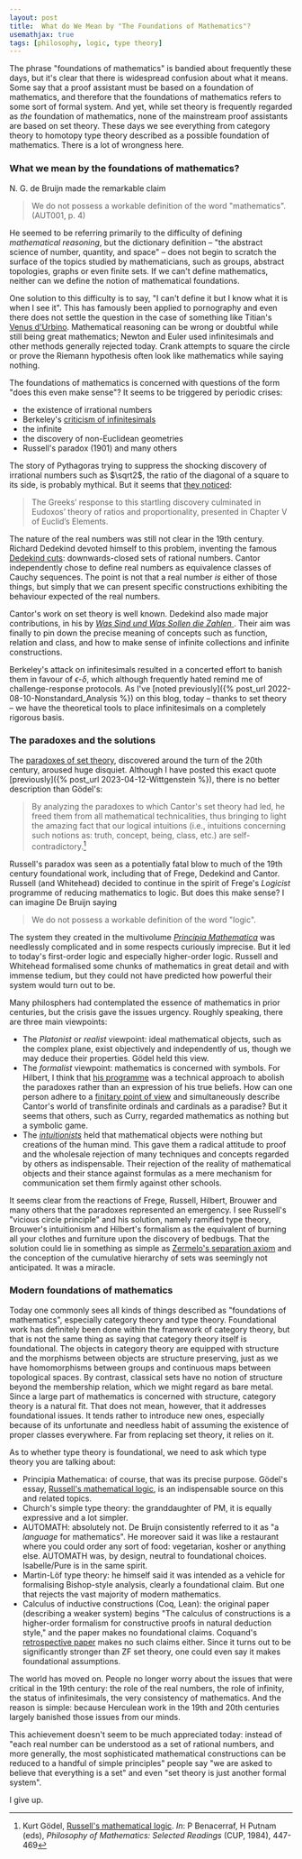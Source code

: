 ```yaml
---
layout: post
title:  What do We Mean by "The Foundations of Mathematics"?
usemathjax: true 
tags: [philosophy, logic, type theory]
---
```

The phrase "foundations of mathematics" is bandied about frequently these days,
but it's clear that there is widespread confusion about what it means.
Some say that a proof assistant must be based on a foundation of mathematics,
and therefore that the foundations of mathematics refers to some sort of formal system.
And yet, while set theory is frequently regarded as *the* foundation of mathematics,
none of the mainstream proof assistants are based on set theory.
These days we see everything from category theory to homotopy type theory
described as a possible foundation of mathematics.
There is a lot of wrongness here.

### What we mean by the foundations of mathematics?

N. G. de Bruijn made the remarkable claim

> We do not possess a workable definition of the word "mathematics". (AUT001, p. 4)

He seemed to be referring primarily to the difficulty of defining 
*mathematical reasoning*, but the dictionary definition – "the abstract science of number, quantity, and space" – does not begin to scratch the surface
of the topics studied by mathematicians, such as groups, abstract topologies,
graphs or even finite sets. If we can't define mathematics, neither can we define
the notion of mathematical foundations.

One solution to this difficulty is to say, "I can't define it but I know what it is
when I see it". This has famously been applied to pornography and even there does not 
settle the question in the case of something like 
Titian's [Venus d'Urbino](https://en.wikipedia.org/wiki/Venus_of_Urbino).
Mathematical reasoning can be wrong or doubtful while still being great mathematics;
Newton and Euler used infinitesimals and other methods generally rejected today.
Crank attempts to square the circle or prove the Riemann hypothesis 
often look like mathematics while saying nothing.

The foundations of mathematics is concerned with questions of the form
"does this even make sense"? It seems to be triggered by periodic crises:

* the existence of irrational numbers 
* Berkeley's [criticism of infinitesimals](https://plato.stanford.edu/entries/continuity/)
* the infinite
* the discovery of non-Euclidean geometries
* Russell's paradox (1901) and many others

The story of Pythagoras trying to suppress the shocking 
discovery of irrational numbers such as $\sqrt2$, 
the ratio of the diagonal of a square to its side, is probably mythical. 
But it seems that [they noticed](https://plato.stanford.edu/entries/dedekind-foundations):

> The Greeks’ response to this startling discovery culminated in Eudoxos’ theory of ratios and proportionality, presented in Chapter V of Euclid’s Elements.

The nature of the real numbers was still not clear in the 19th century.
Richard Dedekind devoted himself to this problem, 
inventing the famous [Dedekind cuts](https://en.wikipedia.org/wiki/Dedekind_cut):
downwards-closed sets of rational numbers. Cantor independently chose to define
real numbers as equivalence classes of Cauchy sequences.
The point is not that a real number *is* either of those things, but simply that
we can present specific constructions exhibiting the behaviour expected of the real numbers.

Cantor's work on set theory is well known. Dedekind also made major contributions, in his
by [*Was Sind und Was Sollen die Zahlen* ](https://plato.stanford.edu/entries/dedekind-foundations/).
Their aim was finally to pin down the precise meaning of concepts such as function,
relation and class, and how to make sense of infinite collections and infinite constructions.

Berkeley's attack on infinitesimals resulted in a concerted effort to banish them
in favour of $\epsilon$-$\delta$, which although frequently hated remind me of
challenge-response protocols. As I've [noted previously]({% post_url 2022-08-10-Nonstandard_Analysis %}) on this blog,
today – thanks to set theory – we have the theoretical tools to place infinitesimals
on a completely rigorous basis.

### The paradoxes and the solutions

The [paradoxes of set theory](https://plato.stanford.edu/entries/settheory-early/#CritPeri),
discovered around the turn of the 20th century, aroused huge disquiet. Although I have
posted this exact quote [previously]({% post_url 2023-04-12-Wittgenstein %}), there is no better description than Gödel's:

> By analyzing the paradoxes to which Cantor's set theory had led, he freed them from all mathematical technicalities, thus bringing to light the amazing fact that our logical intuitions (i.e., intuitions concerning such notions as: truth, concept, being, class, etc.) are self-contradictory.[^1]

[^1]: Kurt Gödel, [Russell's mathematical logic](https://doi.org/10.1017/CBO9781139171519.024). *In*: P Benacerraf, H Putnam (eds), *Philosophy of Mathematics: Selected Readings* (CUP, 1984), 447-469

Russell's paradox was seen as a potentially fatal blow to much of the 19th century
foundational work, including that of Frege, Dedekind and Cantor.
Russell (and Whitehead) decided to continue in the spirit of Frege's *Logicist*
programme of reducing mathematics to logic. But does this make sense? I can imagine
De Bruijn saying 

> We do not possess a workable definition of the word "logic". 

The system they created in the multivolume 
[*Principia Mathematica*](https://plato.stanford.edu/entries/principia-mathematica/)
was needlessly complicated and in some respects curiously imprecise.
But it led to today's first-order logic and especially higher-order logic.
Russell and Whitehead formalised some chunks of mathematics in great detail
and with immense tedium, but they could not have predicted how powerful
their system would turn out to be.

Many philosphers had contemplated the essence of mathematics in prior centuries,
but the crisis gave the issues urgency. Roughly speaking, there are three main viewpoints:

* The *Platonist* or *realist* viewpoint: ideal mathematical objects, such as the complex plane, exist objectively and independently of us, though we may deduce their properties. Gödel held this view.
* The *formalist* viewpoint: mathematics is concerned with symbols. For Hilbert,
I think that [his programme](https://plato.stanford.edu/entries/hilbert-program/)
was a technical approach to abolish the paradoxes rather than
an expression of his true beliefs. How can one person adhere to
a [finitary point of view](https://plato.stanford.edu/entries/hilbert-program/#2)
and simultaneously describe Cantor's world of transfinite ordinals and cardinals
as a paradise? But it seems that others, such as Curry, regarded mathematics
as nothing but a symbolic game.
* The [*intuitionists*](https://plato.stanford.edu/entries/intuitionism/) held that mathematical objects were nothing but creations of the human mind.
This gave them a radical attitude to proof and the wholesale rejection of many techniques and concepts regarded by others as indispensable.
Their rejection of the reality of mathematical objects and their stance against
formulas as a mere mechanism for communication set them firmly against other schools.

It seems clear from the reactions of Frege, Russell, Hilbert, Brouwer and many others
that the paradoxes represented an emergency. I see Russell's "vicious circle principle"
and his solution, namely ramified type theory, Brouwer's intuitionism and Hilbert's formalism
as the equivalent of burning all your clothes and furniture upon the discovery of bedbugs.
That the solution could lie in something as simple as 
[Zermelo's separation axiom](https://plato.stanford.edu/entries/zermelo-set-theory/)
and the conception of the cumulative hierarchy of sets was seemingly not anticipated.
It was a miracle.

### Modern foundations of mathematics

Today one commonly sees all kinds of things described as "foundations of mathematics",
especially category theory and type theory. Foundational work has definitely been done
within the framework of category theory, but that is not the same thing as saying that
category theory itself is foundational. The objects in category theory are equipped with
structure and the morphisms between objects are structure preserving, just as we have homomorphisms between groups and continuous maps between topological spaces. 
By contrast, classical sets have no notion of structure beyond the membership relation, 
which we might regard as bare metal.
Since a large part of mathematics is concerned with structure, 
category theory is a natural fit. 
That does not mean, however, that it addresses foundational issues.
It tends rather to introduce new ones, especially because of its unfortunate and 
needless habit of assuming the existence of proper classes everywhere. 
Far from replacing set theory, it relies on it.

As to whether type theory is foundational, we need to ask which type theory you are talking about:

* Principia Mathematica: of course, that was its precise purpose. Gödel's essay, [Russell's mathematical logic](/papers/Russells-mathematical-logic.pdf), 
is an indispensable source on this and related topics.
* Church's simple type theory: the granddaughter of PM, it is equally expressive and a lot simpler.
* AUTOMATH: absolutely not. De Bruijn consistently referred to it as "a *language* for mathematics". He moreover said it was like a restaurant where you could order any sort of 
food: vegetarian, kosher or anything else. AUTOMATH was, by design, neutral to foundational choices. Isabelle/Pure is in the same spirit.
* Martin-Löf type theory: he himself said it was intended as a vehicle for formalising Bishop-style analysis, clearly a foundational claim. But one that rejects the vast majority of modern mathematics.  
* Calculus of inductive constructions (Coq, Lean): the original paper (describing a weaker system) begins "The calculus of constructions is a higher-order formalism for constructive proofs in natural deduction style," and the paper makes no foundational claims. 
Coquand's [retrospective paper](http://www.cse.chalmers.se/~coquand/v1.pdf) makes no such claims either. 
Since it turns out to be significantly stronger than ZF set theory, one could even say it makes foundational assumptions. 

The world has moved on. People no longer worry about the issues that were 
critical in the 19th century: the role of the real numbers, the role of infinity,
the status of infinitesimals, the very consistency of mathematics.
And the reason is simple: because Herculean work in the 19th and 20th centuries 
largely banished those issues from our minds. 
This achievement doesn't seem to be much appreciated today: 
instead of "each real number can be understood as a set of rational numbers, and more generally, the most sophisticated mathematical constructions can be reduced 
to a handful of simple principles"
people say "we are asked to believe that everything is a set" 
and even "set theory is just another formal system". 
I give up.
